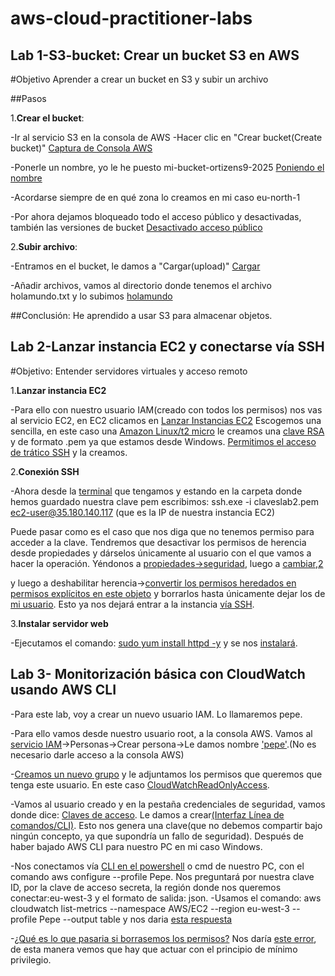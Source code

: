 # aws-cloud-practitioner-labs
## Lab 1-S3-bucket: Crear un bucket S3 en AWS

#Objetivo
Aprender a crear un bucket en S3 y subir un archivo

##Pasos

1.**Crear el bucket**:

 -Ir al servicio S3 en la consola de AWS
 -Hacer clic en "Crear bucket(Create bucket)" [Captura de Consola AWS](/AWS-labs/lab-1-s3-bucket/capturas/2.png)
 
 -Ponerle un nombre, yo le he puesto mi-bucket-ortizens9-2025 [Poniendo el nombre](/AWS-labs/lab-1-s3-bucket/capturas/1.png)
 
 -Acordarse siempre de en qué zona lo creamos en mi caso eu-north-1
 
 -Por ahora dejamos bloqueado todo el acceso público y desactivadas, también las versiones de bucket
 [Desactivado acceso público](/AWS-labs/lab-1-s3-bucket/capturas/3.png)
  
2.**Subir archivo**:

 -Entramos en el bucket, le damos a "Cargar(upload)"  [Cargar](/AWS-labs/lab-1-s3-bucket/capturas/5.png)
 
 -Añadir archivos, vamos al directorio donde tenemos el archivo holamundo.txt y lo subimos [holamundo](/AWS-labs/lab-1-s3-bucket/capturas/6.png)

##Conclusión:
He aprendido a usar S3 para almacenar objetos.

## Lab 2-Lanzar instancia EC2 y conectarse vía SSH
#Objetivo: Entender servidores virtuales y acceso remoto

1.**Lanzar instancia EC2**

-Para ello con nuestro usuario IAM(creado con todos los permisos) nos vas al servicio EC2, en EC2 clicamos en [Lanzar Instancias EC2](AWS-labs/lab-2-ecd-ssh/1.png)
Escogemos una sencilla, en este caso una [Amazon Linux/t2 micro](AWS-labs/lab-2-ecd-ssh/2.png) le creamos una [clave RSA](AWS-labs/lab-2-ecd-ssh/3.png) y de formato .pem ya que estamos desde Windows.
[Permitimos el acceso de trático SSH](AWS-labs/lab-2-ecd-ssh/4.png) y la creamos.

2.**Conexión SSH**

-Ahora desde la [terminal](AWS-labs/lab-2-ecd-ssh/6.png) que tengamos y estando en la carpeta donde hemos guardado nuestra clave pem escribimos: ssh.exe -i claveslab2.pem ec2-user@35.180.140.117 (que es la IP de nuestra instancia EC2)

Puede pasar como es el caso que nos diga que no tenemos permiso para acceder a la clave. Tendremos que desactivar los permisos de herencia desde propiedades y dárselos únicamente al usuario con el que vamos a hacer la operación. Yéndonos a [propiedades->seguridad](AWS-labs/lab-2-ecd-ssh/7.png), luego a [cambiar](AWS-labs/lab-2-ecd-ssh/8.png),[2](AWS-labs/lab-2-ecd-ssh/9.png)

y luego a deshabilitar herencia->[convertir los permisos heredados en permisos explícitos en este objeto](AWS-labs/lab-2-ecd-ssh/10.png) y borrarlos hasta únicamente dejar los de [mi usuario](AWS-labs/lab-2-ecd-ssh/11.png). Esto ya nos dejará entrar a la instancia [vía SSH](AWS-labs/lab-2-ecd-ssh/13.png).

3.**Instalar servidor web**

-Ejecutamos el comando: [sudo yum install httpd -y](AWS-labs/lab-2-ecd-ssh/15.png) y se nos [instalará](AWS-labs/lab-2-ecd-ssh/16.png).

## Lab 3- Monitorización básica con CloudWatch usando AWS CLI

-Para este lab, voy a crear un nuevo usuario IAM. Lo llamaremos pepe.

-Para ello vamos desde nuestro usuario root, a la consola AWS.
Vamos al [servicio IAM](AWS-labs/lab-3-iamclicloudwatch/1.png)->Personas->Crear persona->Le damos nombre ['pepe'](AWS-labs/lab-3-iamclicloudwatch/2.png).(No es necesario darle acceso a la consola AWS)

-[Creamos un nuevo grupo](AWS-labs/lab-3-iamclicloudwatch/3.png) y le adjuntamos los permisos que queremos que tenga este usuario. En este caso [CloudWatchReadOnlyAccess](AWS-labs/lab-3-iamclicloudwatch/4.png).

-Vamos al usuario creado y en la pestaña credenciales de seguridad, vamos donde dice: [Claves de acceso](AWS-labs/lab-3-iamclicloudwatch/5.png). Le damos a crear[(Interfaz Línea de comandos/CLI)](AWS-labs/lab-3-iamclicloudwatch/6.png).
Esto nos genera una clave(que no debemos compartir bajo ningún concepto, ya que supondría un fallo de seguridad). Después de haber bajado AWS CLI para nuestro PC en mi caso Windows.

-Nos conectamos vía [CLI en el powershell](AWS-labs/lab-3-iamclicloudwatch/7.png) o cmd de nuestro PC, con el comando aws configure --profile Pepe. Nos preguntará por nuestra clave ID, por la clave de acceso secreta, la región donde nos queremos conectar:eu-west-3 y el formato de salida: json.
-Usamos el comando: aws cloudwatch list-metrics --namespace AWS/EC2 --region eu-west-3 --profile Pepe --output table y nos daria [esta respuesta](AWS-labs/lab-3-iamclicloudwatch/8.png)

-[¿Qué es lo que pasaria si borrasemos los permisos?](AWS-labs/lab-3-iamclicloudwatch/9.png) Nos daría [este error](AWS-labs/lab-3-iamclicloudwatch/10.png), de esta manera vemos que hay que actuar con el principio de mínimo privilegio.

